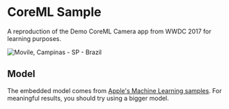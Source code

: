 # CoreML Sample

A reproduction of the Demo CoreML Camera app from WWDC 2017 for learning purposes.

<img src="https://i.imgur.com/FTzx2xF.jpg" alt="Movile, Campinas - SP - Brazil">

## Model

The embedded model comes from [Apple's Machine Learning samples](https://developer.apple.com/machine-learning/). For meaningful results, you should try using a bigger model.
